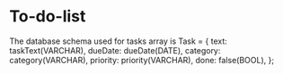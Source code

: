 # To-do-list

The database schema used for tasks array is
Task = {
    text: taskText(VARCHAR),
    dueDate: dueDate(DATE),
    category: category(VARCHAR),
    priority: priority(VARCHAR),
    done: false(BOOL),
  };
